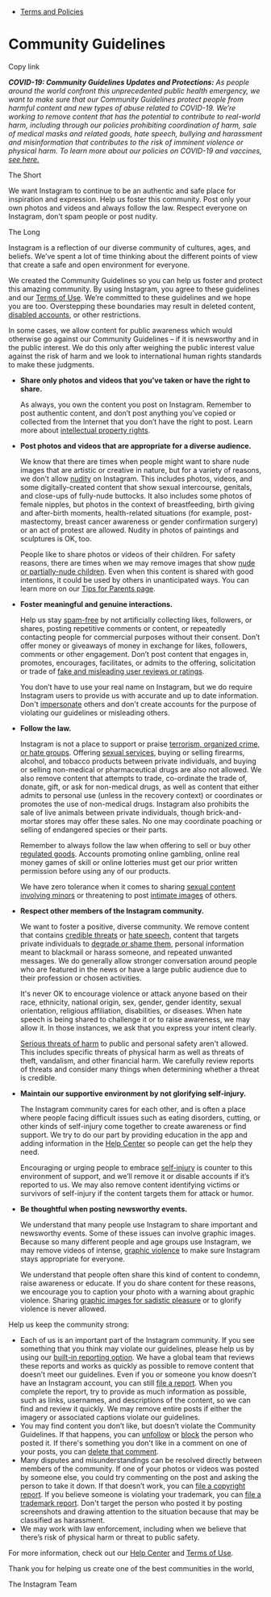*   [Terms and Policies](https://help.instagram.com/1417489251945243/?helpref=breadcrumb)

Community Guidelines
====================

Copy link

_**COVID-19: Community Guidelines Updates and Protections:** As people around the world confront this unprecedented public health emergency, we want to make sure that our Community Guidelines protect people from harmful content and new types of abuse related to COVID-19. We’re working to remove content that has the potential to contribute to real-world harm, including through our policies prohibiting coordination of harm, sale of medical masks and related goods, hate speech, bullying and harassment and misinformation that contributes to the risk of imminent violence or physical harm. To learn more about our policies on COVID-19 and vaccines, [see here.](https://help.instagram.com/697825587576762?helpref=faq_content)_

The Short

We want Instagram to continue to be an authentic and safe place for inspiration and expression. Help us foster this community. Post only your own photos and videos and always follow the law. Respect everyone on Instagram, don’t spam people or post nudity.

The Long

Instagram is a reflection of our diverse community of cultures, ages, and beliefs. We’ve spent a lot of time thinking about the different points of view that create a safe and open environment for everyone.

We created the Community Guidelines so you can help us foster and protect this amazing community. By using Instagram, you agree to these guidelines and our [Terms of Use](https://www.instagram.com/legal/terms). We’re committed to these guidelines and we hope you are too. Overstepping these boundaries may result in deleted content, [disabled accounts](https://help.instagram.com/366993040048856?helpref=faq_content), or other restrictions.

In some cases, we allow content for public awareness which would otherwise go against our Community Guidelines – if it is newsworthy and in the public interest. We do this only after weighing the public interest value against the risk of harm and we look to international human rights standards to make these judgments.

*   **Share only photos and videos that you’ve taken or have the right to share.**
    
    As always, you own the content you post on Instagram. Remember to post authentic content, and don’t post anything you’ve copied or collected from the Internet that you don’t have the right to post. Learn more about [intellectual property rights](https://help.instagram.com/126382350847838?helpref=faq_content).
    
*   **Post photos and videos that are appropriate for a diverse audience.**
    
    We know that there are times when people might want to share nude images that are artistic or creative in nature, but for a variety of reasons, we don’t allow [nudity](https://l.instagram.com/?u=https%3A%2F%2Fwww.facebook.com%2Fcommunitystandards%2Fadult_nudity_sexual_activity&e=AT2J-CTZN5_vebx6oZ1BCDEltJdxDbqObElVvOK3zW0NNmKCoFhFAt02DoGUwhVweOKz2Laqb9I4LO0X0j_vMyYFm91vnG0hMsSJvhD8kG6GrcHkWeaVAOys2WcQikfLSbwPFTOzS7grheKVNjh6HH1ljd_9zt_WqJKZuw) on Instagram. This includes photos, videos, and some digitally-created content that show sexual intercourse, genitals, and close-ups of fully-nude buttocks. It also includes some photos of female nipples, but photos in the context of breastfeeding, birth giving and after-birth moments, health-related situations (for example, post-mastectomy, breast cancer awareness or gender confirmation surgery) or an act of protest are allowed. Nudity in photos of paintings and sculptures is OK, too.
    
    People like to share photos or videos of their children. For safety reasons, there are times when we may remove images that show [nude or partially-nude children](https://l.instagram.com/?u=https%3A%2F%2Fwww.facebook.com%2Fcommunitystandards%2Fchild_nudity_sexual_exploitation&e=AT2J-CTZN5_vebx6oZ1BCDEltJdxDbqObElVvOK3zW0NNmKCoFhFAt02DoGUwhVweOKz2Laqb9I4LO0X0j_vMyYFm91vnG0hMsSJvhD8kG6GrcHkWeaVAOys2WcQikfLSbwPFTOzS7grheKVNjh6HH1ljd_9zt_WqJKZuw). Even when this content is shared with good intentions, it could be used by others in unanticipated ways. You can learn more on our [Tips for Parents page](https://help.instagram.com/154475974694511/?helpref=faq_content).
    
*   **Foster meaningful and genuine interactions.**
    
    Help us stay [spam-free](https://l.instagram.com/?u=https%3A%2F%2Fwww.facebook.com%2Fcommunitystandards%2Fspam&e=AT2J-CTZN5_vebx6oZ1BCDEltJdxDbqObElVvOK3zW0NNmKCoFhFAt02DoGUwhVweOKz2Laqb9I4LO0X0j_vMyYFm91vnG0hMsSJvhD8kG6GrcHkWeaVAOys2WcQikfLSbwPFTOzS7grheKVNjh6HH1ljd_9zt_WqJKZuw) by not artificially collecting likes, followers, or shares, posting repetitive comments or content, or repeatedly contacting people for commercial purposes without their consent. Don’t offer money or giveaways of money in exchange for likes, followers, comments or other engagement. Don’t post content that engages in, promotes, encourages, facilitates, or admits to the offering, solicitation or trade of [fake and misleading user reviews or ratings](https://l.instagram.com/?u=https%3A%2F%2Fwww.facebook.com%2Fcommunitystandards%2Ffraud_deception&e=AT2J-CTZN5_vebx6oZ1BCDEltJdxDbqObElVvOK3zW0NNmKCoFhFAt02DoGUwhVweOKz2Laqb9I4LO0X0j_vMyYFm91vnG0hMsSJvhD8kG6GrcHkWeaVAOys2WcQikfLSbwPFTOzS7grheKVNjh6HH1ljd_9zt_WqJKZuw).
    
    You don’t have to use your real name on Instagram, but we do require Instagram users to provide us with accurate and up to date information. Don't [impersonate](https://l.instagram.com/?u=https%3A%2F%2Fwww.facebook.com%2Fcommunitystandards%2Fmisrepresentation&e=AT2J-CTZN5_vebx6oZ1BCDEltJdxDbqObElVvOK3zW0NNmKCoFhFAt02DoGUwhVweOKz2Laqb9I4LO0X0j_vMyYFm91vnG0hMsSJvhD8kG6GrcHkWeaVAOys2WcQikfLSbwPFTOzS7grheKVNjh6HH1ljd_9zt_WqJKZuw) others and don't create accounts for the purpose of violating our guidelines or misleading others.
    
*   **Follow the law.**
    
    Instagram is not a place to support or praise [terrorism, organized crime, or hate groups](https://l.instagram.com/?u=https%3A%2F%2Fwww.facebook.com%2Fcommunitystandards%2Fdangerous_individuals_organizations&e=AT2J-CTZN5_vebx6oZ1BCDEltJdxDbqObElVvOK3zW0NNmKCoFhFAt02DoGUwhVweOKz2Laqb9I4LO0X0j_vMyYFm91vnG0hMsSJvhD8kG6GrcHkWeaVAOys2WcQikfLSbwPFTOzS7grheKVNjh6HH1ljd_9zt_WqJKZuw). Offering [sexual services](https://l.instagram.com/?u=https%3A%2F%2Fwww.facebook.com%2Fcommunitystandards%2Fsexual_solicitation&e=AT2J-CTZN5_vebx6oZ1BCDEltJdxDbqObElVvOK3zW0NNmKCoFhFAt02DoGUwhVweOKz2Laqb9I4LO0X0j_vMyYFm91vnG0hMsSJvhD8kG6GrcHkWeaVAOys2WcQikfLSbwPFTOzS7grheKVNjh6HH1ljd_9zt_WqJKZuw), buying or selling firearms, alcohol, and tobacco products between private individuals, and buying or selling non-medical or pharmaceutical drugs are also not allowed. We also remove content that attempts to trade, co-ordinate the trade of, donate, gift, or ask for non-medical drugs, as well as content that either admits to personal use (unless in the recovery context) or coordinates or promotes the use of non-medical drugs. Instagram also prohibits the sale of live animals between private individuals, though brick-and-mortar stores may offer these sales. No one may coordinate poaching or selling of endangered species or their parts.
    
    Remember to always follow the law when offering to sell or buy other [regulated goods](https://l.instagram.com/?u=https%3A%2F%2Fwww.facebook.com%2Fcommunitystandards%2Fregulated_goods&e=AT2J-CTZN5_vebx6oZ1BCDEltJdxDbqObElVvOK3zW0NNmKCoFhFAt02DoGUwhVweOKz2Laqb9I4LO0X0j_vMyYFm91vnG0hMsSJvhD8kG6GrcHkWeaVAOys2WcQikfLSbwPFTOzS7grheKVNjh6HH1ljd_9zt_WqJKZuw). Accounts promoting online gambling, online real money games of skill or online lotteries must get our prior written permission before using any of our products.
    
    We have zero tolerance when it comes to sharing [sexual content involving minors](https://l.instagram.com/?u=https%3A%2F%2Fwww.facebook.com%2Fcommunitystandards%2Fchild_nudity_sexual_exploitation&e=AT2J-CTZN5_vebx6oZ1BCDEltJdxDbqObElVvOK3zW0NNmKCoFhFAt02DoGUwhVweOKz2Laqb9I4LO0X0j_vMyYFm91vnG0hMsSJvhD8kG6GrcHkWeaVAOys2WcQikfLSbwPFTOzS7grheKVNjh6HH1ljd_9zt_WqJKZuw) or threatening to post [intimate images](https://l.instagram.com/?u=https%3A%2F%2Fwww.facebook.com%2Fcommunitystandards%2Fsexual_exploitation_adults&e=AT2J-CTZN5_vebx6oZ1BCDEltJdxDbqObElVvOK3zW0NNmKCoFhFAt02DoGUwhVweOKz2Laqb9I4LO0X0j_vMyYFm91vnG0hMsSJvhD8kG6GrcHkWeaVAOys2WcQikfLSbwPFTOzS7grheKVNjh6HH1ljd_9zt_WqJKZuw) of others.
    
*   **Respect other members of the Instagram community.**
    
    We want to foster a positive, diverse community. We remove content that contains [credible threats](https://l.instagram.com/?u=https%3A%2F%2Fwww.facebook.com%2Fcommunitystandards%2Fcredible_violence&e=AT2J-CTZN5_vebx6oZ1BCDEltJdxDbqObElVvOK3zW0NNmKCoFhFAt02DoGUwhVweOKz2Laqb9I4LO0X0j_vMyYFm91vnG0hMsSJvhD8kG6GrcHkWeaVAOys2WcQikfLSbwPFTOzS7grheKVNjh6HH1ljd_9zt_WqJKZuw) or [hate speech](https://l.instagram.com/?u=https%3A%2F%2Fwww.facebook.com%2Fcommunitystandards%2Fhate_speech&e=AT2J-CTZN5_vebx6oZ1BCDEltJdxDbqObElVvOK3zW0NNmKCoFhFAt02DoGUwhVweOKz2Laqb9I4LO0X0j_vMyYFm91vnG0hMsSJvhD8kG6GrcHkWeaVAOys2WcQikfLSbwPFTOzS7grheKVNjh6HH1ljd_9zt_WqJKZuw), content that targets private individuals to [degrade or shame them](https://l.instagram.com/?u=https%3A%2F%2Fwww.facebook.com%2Fcommunitystandards%2Fbullying&e=AT2J-CTZN5_vebx6oZ1BCDEltJdxDbqObElVvOK3zW0NNmKCoFhFAt02DoGUwhVweOKz2Laqb9I4LO0X0j_vMyYFm91vnG0hMsSJvhD8kG6GrcHkWeaVAOys2WcQikfLSbwPFTOzS7grheKVNjh6HH1ljd_9zt_WqJKZuw), personal information meant to blackmail or harass someone, and repeated unwanted messages. We do generally allow stronger conversation around people who are featured in the news or have a large public audience due to their profession or chosen activities.
    
    It's never OK to encourage violence or attack anyone based on their race, ethnicity, national origin, sex, gender, gender identity, sexual orientation, religious affiliation, disabilities, or diseases. When hate speech is being shared to challenge it or to raise awareness, we may allow it. In those instances, we ask that you express your intent clearly.
    
    [Serious threats of harm](https://l.instagram.com/?u=https%3A%2F%2Fwww.facebook.com%2Fcommunitystandards%2Fcredible_violence&e=AT2J-CTZN5_vebx6oZ1BCDEltJdxDbqObElVvOK3zW0NNmKCoFhFAt02DoGUwhVweOKz2Laqb9I4LO0X0j_vMyYFm91vnG0hMsSJvhD8kG6GrcHkWeaVAOys2WcQikfLSbwPFTOzS7grheKVNjh6HH1ljd_9zt_WqJKZuw) to public and personal safety aren't allowed. This includes specific threats of physical harm as well as threats of theft, vandalism, and other financial harm. We carefully review reports of threats and consider many things when determining whether a threat is credible.
    
*   **Maintain our supportive environment by not glorifying self-injury.**
    
    The Instagram community cares for each other, and is often a place where people facing difficult issues such as eating disorders, cutting, or other kinds of self-injury come together to create awareness or find support. We try to do our part by providing education in the app and adding information in the [Help Center](https://help.instagram.com/) so people can get the help they need.
    
    Encouraging or urging people to embrace [self-injury](https://l.instagram.com/?u=https%3A%2F%2Fwww.facebook.com%2Fcommunitystandards%2Fsuicide_self_injury_violence&e=AT2J-CTZN5_vebx6oZ1BCDEltJdxDbqObElVvOK3zW0NNmKCoFhFAt02DoGUwhVweOKz2Laqb9I4LO0X0j_vMyYFm91vnG0hMsSJvhD8kG6GrcHkWeaVAOys2WcQikfLSbwPFTOzS7grheKVNjh6HH1ljd_9zt_WqJKZuw) is counter to this environment of support, and we’ll remove it or disable accounts if it’s reported to us. We may also remove content identifying victims or survivors of self-injury if the content targets them for attack or humor.
    
*   **Be thoughtful when posting newsworthy events.**
    
    We understand that many people use Instagram to share important and newsworthy events. Some of these issues can involve graphic images. Because so many different people and age groups use Instagram, we may remove videos of intense, [graphic violence](https://l.instagram.com/?u=https%3A%2F%2Fwww.facebook.com%2Fcommunitystandards%2Fgraphic_violence&e=AT2J-CTZN5_vebx6oZ1BCDEltJdxDbqObElVvOK3zW0NNmKCoFhFAt02DoGUwhVweOKz2Laqb9I4LO0X0j_vMyYFm91vnG0hMsSJvhD8kG6GrcHkWeaVAOys2WcQikfLSbwPFTOzS7grheKVNjh6HH1ljd_9zt_WqJKZuw) to make sure Instagram stays appropriate for everyone.
    
    We understand that people often share this kind of content to condemn, raise awareness or educate. If you do share content for these reasons, we encourage you to caption your photo with a warning about graphic violence. Sharing [graphic images for sadistic pleasure](https://l.instagram.com/?u=https%3A%2F%2Fwww.facebook.com%2Fcommunitystandards%2Fcruel_insensitive&e=AT2J-CTZN5_vebx6oZ1BCDEltJdxDbqObElVvOK3zW0NNmKCoFhFAt02DoGUwhVweOKz2Laqb9I4LO0X0j_vMyYFm91vnG0hMsSJvhD8kG6GrcHkWeaVAOys2WcQikfLSbwPFTOzS7grheKVNjh6HH1ljd_9zt_WqJKZuw) or to glorify violence is never allowed.
    

Help us keep the community strong:

*   Each of us is an important part of the Instagram community. If you see something that you think may violate our guidelines, please help us by using our [built-in reporting option](https://help.instagram.com/165828726894770?helpref=faq_content). We have a global team that reviews these reports and works as quickly as possible to remove content that doesn’t meet our guidelines. Even if you or someone you know doesn’t have an Instagram account, you can still [file a report](https://help.instagram.com/contact/383679321740945). When you complete the report, try to provide as much information as possible, such as links, usernames, and descriptions of the content, so we can find and review it quickly. We may remove entire posts if either the imagery or associated captions violate our guidelines.
*   You may find content you don’t like, but doesn’t violate the Community Guidelines. If that happens, you can [unfollow](https://help.instagram.com/286340048138725?helpref=faq_content) or [block](https://help.instagram.com/426700567389543/?helpref=faq_content) the person who posted it. If there's something you don't like in a comment on one of your posts, you can [delete that comment](https://help.instagram.com/289098941190483?helpref=faq_content).
*   Many disputes and misunderstandings can be resolved directly between members of the community. If one of your photos or videos was posted by someone else, you could try commenting on the post and asking the person to take it down. If that doesn’t work, you can [file a copyright report](https://help.instagram.com/126382350847838?helpref=faq_content). If you believe someone is violating your trademark, you can [file a trademark report](https://help.instagram.com/222826637847963?helpref=faq_content). Don't target the person who posted it by posting screenshots and drawing attention to the situation because that may be classified as harassment.
*   We may work with law enforcement, including when we believe that there’s risk of physical harm or threat to public safety.

For more information, check out our [Help Center](https://help.instagram.com/) and [Terms of Use](https://l.instagram.com/?u=http%3A%2F%2Finstagram.com%2Flegal%2Fterms%2F%23&e=AT2J-CTZN5_vebx6oZ1BCDEltJdxDbqObElVvOK3zW0NNmKCoFhFAt02DoGUwhVweOKz2Laqb9I4LO0X0j_vMyYFm91vnG0hMsSJvhD8kG6GrcHkWeaVAOys2WcQikfLSbwPFTOzS7grheKVNjh6HH1ljd_9zt_WqJKZuw).

Thank you for helping us create one of the best communities in the world,

The Instagram Team